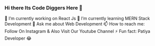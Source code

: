 ### Hi there Its Code Diggers Here 👋

🔭 I’m currently working on React Js
🌱 I’m currently learning MERN Stack Development
💬 Ask me about Web Development
📫 How to reach me: Follow On Instagram & Also Visit Our Youtube Channel
⚡ Fun fact: Patiya Developer 😂





<!-- **code-diggers-369/code-diggers-369** is a ✨ _special_ ✨ repository because its `README.md` (this file) appears on your GitHub profile. 

Here are some ideas to get you started:

- 👯 I’m looking to collaborate on ...
- 🤔 I’m looking for help with ...
- 😄 Pronouns: ...
-->
